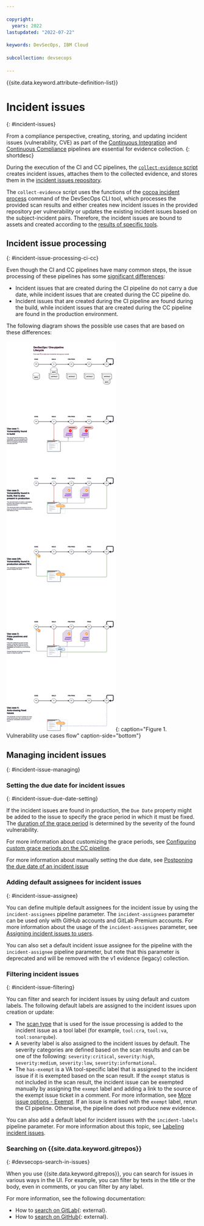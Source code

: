 ```yaml
---

copyright:
  years: 2022
lastupdated: "2022-07-22"

keywords: DevSecOps, IBM Cloud

subcollection: devsecops

---
```


{{site.data.keyword.attribute-definition-list}}

# Incident issues
{: #incident-issues}

From a compliance perspective, creating, storing, and updating incident issues (vulnerability, CVE) as part of the [Continuous Integration](/docs/devsecops?topic=devsecops-cd-devsecops-ci-pipeline) and [Continuous Compliance](/docs/devsecops?topic=devsecops-devsecops-cc-pipeline) pipelines are essential for evidence collection.
{: shortdesc}

During the execution of the CI and CC pipelines, the [`collect-evidence` script](/docs/devsecops?topic=devsecops-devsecops-collect-evidence) creates incident issues, attaches them to the collected evidence, and stores them in the [incident issues repository](/docs/devsecops?topic=devsecops-tutorial-cd-devsecops#devsecops-ci-tool-integration-issues).

The `collect-evidence` script uses the functions of the [cocoa incident process](/docs/devsecops?topic=devsecops-cd-devsecops-cli#incident-process) command of the DevSecOps CLI tool, which processes the provided scan results and either creates new incident issues in the provided repository per vulnerability or updates the existing incident issues based on the subject-incident pairs. 
Therefore, the incident issues are bound to assets and created according to the [results of specific tools](/docs/devsecops?topic=devsecops-devsecops-issues-due-date#processing-results-issues).

## Incident issue processing
{: #incident-issue-processing-ci-cc}

Even though the CI and CC pipelines have many common steps, the issue processing of these pipelines has some [significant differences](/docs/devsecops?topic=devsecops-devsecops-issues-due-date#due-date-ci-cc):
* Incident issues that are created during the CI pipeline do not carry a due date, while incident issues that are created during the CC pipeline do.
* Incident issues that are created during the CI pipeline are found during the build, while incident issues that are created during the CC pipeline are found in the production environment.

The following diagram shows the possible use cases that are based on these differences:

![Vulnerability use cases flow](images/devsecops-vulnerability-usecases-flow.png "Vulnerability use cases flow"){: caption="Figure 1. Vulnerability use cases flow" caption-side="bottom"}

## Managing incident issues
{: #incident-issue-managing}

### Setting the due date for incident issues
{: #incident-issue-due-date-setting}

If the incident issues are found in production, the `Due Date` property might be added to the issue to specify the grace period in which it must be fixed. The [duration of the grace period](/docs/devsecops?topic=devsecops-devsecops-issues-due-date#grace-period-duration) is determined by the severity of the found vulnerability.

For more information about customizing the grace periods, see [Configuring custom grace periods on the CC pipeline](/docs/devsecops?topic=devsecops-configure-custom-grace-period).

For more information about manually setting the due date, see [Postponing the due date of an incident issue](/docs/devsecops?topic=devsecops-due-date-postpone)

### Adding default assignees for incident issues
{: #incident-issue-assignee}

You can define multiple default assignees for the incident issue by using the `incident-assignees` pipeline parameter. The `incident-assignees` parameter can be used only with GitHub accounts and GitLab Premium accounts. For more information about the usage of the `incident-assignees` parameter, see [Assigning incident issues to users](/docs/devsecops?topic=devsecops-assign-incident-issues).

You can also set a default incident issue assignee for the pipeline with the `incident-assignee` pipeline parameter, but note that this parameter is deprecated and will be removed with the v1 evidence (legacy) collection.

### Filtering incident issues
{: #incident-issue-filtering}

You can filter and search for incident issues by using default and custom labels. The following default labels are assigned to the incident issues upon creation or update:
- The [scan type](/docs/devsecops?topic=devsecops-devsecops-issues-due-date#due-date-supported-tools) that is used for the issue processing is added to the incident issue as a tool label (for example, `tool:cra`, `tool:va`, `tool:sonarqube`).
- A severity label is also assigned to the incident issues by default. The severity categories are defined based on the scan results and can be one of the following: `severity:critical`, `severity:high`, `severity:medium`, `severity:low`, `severity:informational`.
- The `has-exempt` is a VA tool-specific label that is assigned to the incident issue if it is exempted based on the scan result. If the `exempt` status is not included in the scan result, the incident issue can be exempted manually by assigning the `exempt` label and adding a link to the source of the exempt issue ticket in a comment. For more information, see [More issue options - Exempt](/docs/devsecops?topic=devsecops-devsecops-issues-due-date#due-date-issue-options-exempt). If an issue is marked with the `exempt` label, rerun the CI pipeline. Otherwise, the pipeline does not produce new evidence.

You can also add a default label for incident issues with the `incident-labels` pipeline parameter. For more information about this topic, see [Labeling incident issues](/docs/devsecops?topic=devsecops-label-incident-issues).

### Searching on {{site.data.keyword.gitrepos}}
{: #devsecops-search-in-issues}

When you use {{site.data.keyword.gitrepos}}, you can search for issues in various ways in the UI. For example, you can filter by texts in the title or the body, even in comments, or you can filter by any label.

For more information, see the following documentation:
- How to [search on GitLab](https://docs.gitlab.com/ee/user/search/#search-issues-and-merge-requests){: external}.
- How to [search on GitHub](https://docs.github.com/en/search-github/searching-on-github/searching-issues-and-pull-requests){: external}.
